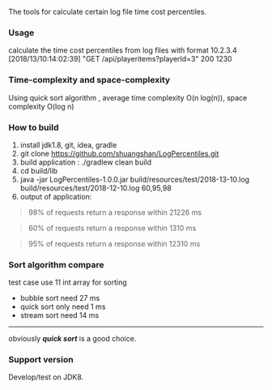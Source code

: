 The tools for calculate certain log file time cost percentiles.

### Usage
calculate the time cost percentiles from log files with format
10.2.3.4 [2018/13/10:14:02:39] "GET /api/playeritems?playerId=3" 200 1230

### Time-complexity and space-complexity
Using quick sort algorithm , average time complexity O(n log(n)), space complexity O(log n)

### How to build
1. install jdk1.8, git, idea, gradle
2. git clone https://github.com/shuangshan/LogPercentiles.git
3. build application : ./gradlew clean build
4. cd build/lib
5. java -jar LogPercentiles-1.0.0.jar build/resources/test/2018-13-10.log build/resources/test/2018-12-10.log 60,95,98
6. output of application:
>98% of requests return a response within 21226 ms

>60% of requests return a response within 1310 ms

>95% of requests return a response within 12310 ms


### Sort algorithm compare
test case use 11 int array for sorting
* bubble sort need 27 ms 
* quick sort only need 1 ms 
* stream sort need 14 ms
-----------------
obviously ***quick sort*** is a good choice.

### Support version
Develop/test on JDK8.